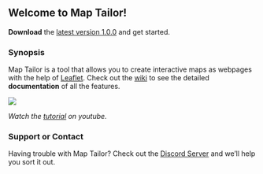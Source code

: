 ## Welcome to Map Tailor!

**Download** the [latest version 1.0.0](https://raw.githubusercontent.com/battosey/mapTailor/master/releases/MapTailor_v1-0-0.zip) and get started.

### Synopsis

Map Tailor is a tool that allows you to create interactive maps as webpages with the help of [Leaflet](https://leafletjs.com/).
Check out the [wiki](https://github.com/battosey/mapTailor/wiki) to see the detailed **documentation** of all the features.

![](https://media.giphy.com/media/jP4LdxgEuC3VjFnnO9/giphy.gif)

_Watch the [tutorial](https://www.youtube.com/watch?v=rI9y5wnLEGs) on youtube._

### Support or Contact

Having trouble with Map Tailor? Check out the [Discord Server](https://discord.gg/AUXDqn3) and we’ll help you sort it out.
